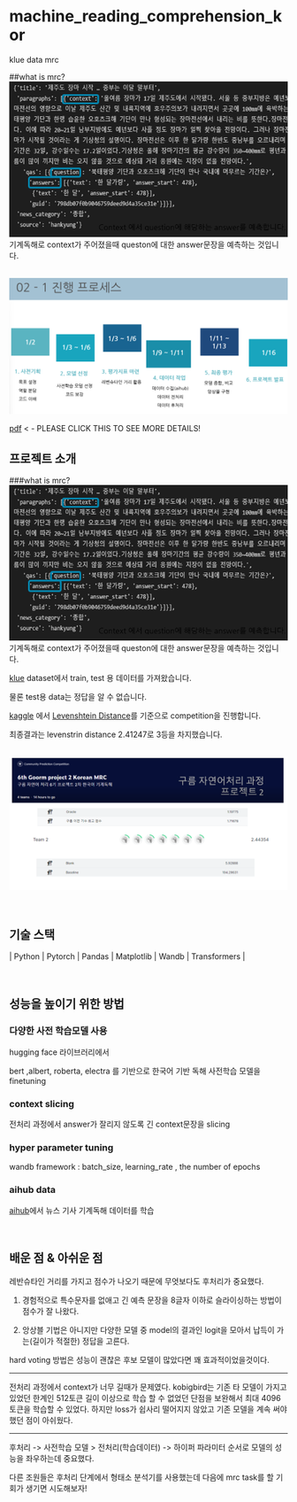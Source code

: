 # machine_reading_comprehension_kor
klue data mrc

##what is mrc?
<br>
  <img src="https://github.com/leadawon/machine_reading_comprehension_kor/blob/main/project2/leadawon/images/mrc.png">
<br>
기계독해로 context가 주어졌을때 queston에 대한 answer문장을 예측하는 것입니다.

<p align="center">
  <br>
  <img src="https://github.com/leadawon/machine_reading_comprehension_kor/blob/main/project2/leadawon/images/project2_process.png">
  <br>
  
  [pdf](https://github.com/leadawon/machine_reading_comprehension_kor/blob/main/project2/leadawon/gnlp_2nd_pjt.pdf) < - PLEASE CLICK THIS TO SEE MORE DETAILS!
  
</p>


## 프로젝트 소개

###what is mrc?
<br>
  <img src="https://github.com/leadawon/machine_reading_comprehension_kor/blob/main/project2/leadawon/images/mrc.png">
<br>
기계독해로 context가 주어졌을때 queston에 대한 answer문장을 예측하는 것입니다.


[klue](https://github.com/KLUE-benchmark/KLUE/tree/main/klue_benchmark/klue-mrc-v1.1) dataset에서 train, test 용 데이터를 가져왔습니다.

물론 test용 data는 정답을 알 수 없습니다.

[kaggle](https://www.kaggle.com/competitions/6th-goorm-project-2-korean-mrc) 에서 [Levenshtein Distance](https://en.wikipedia.org/wiki/Levenshtein_distance)를 기준으로 competition을 진행합니다.

최종결과는 levenstrin distance 2.41247로 3등을 차지했습니다.

<p align="center">
<br>
<img src="https://github.com/leadawon/machine_reading_comprehension_kor/blob/main/project2/leadawon/images/kaggle_result.png">
<br>
</p>

<p align="justify">

</p>

<p align="center">

</p>

<br>

## 기술 스택

|   Python   |   Pytorch  |  Pandas  | Matplotlib | Wandb | Transformers |

<br>

## 성능을 높이기 위한 방법

### 다양한 사전 학습모델 사용

hugging face 라이브러리에서 

bert ,albert, roberta, electra 를 기반으로 한국어 기반 독해 사전학습 모델을 finetuning

### context slicing

전처리 과정에서 answer가 잘리지 않도록 긴 context문장을 slicing

### hyper parameter tuning

wandb framework : batch_size, learning_rate , the number of epochs

### aihub data

[aihub](https://aihub.or.kr/aihubdata/data/view.do?currMenu=115&topMenu=100&aihubDataSe=realm&dataSetSn=577)에서 뉴스 기사 기계독해 데이터를 학습

<br>

## 배운 점 & 아쉬운 점

레반슈타인 거리를 가지고 점수가 나오기 때문에 무엇보다도 후처리가 중요했다.

1. 경험적으로 특수문자를 없애고 긴 예측 문장을 8글자 이하로 슬라이싱하는 방법이 점수가 잘 나왔다.

2. 앙상블 기법은 아니지만 다양한 모델 중 model의 결과인 logit을 모아서 납득이 가는(길이가 적절한) 정답을 고른다.

hard voting 방법은 성능이 괜찮은 후보 모델이 많았다면 꽤 효과적이었을것이다.

---

전처리 과정에서 context가 너무 길때가 문제였다. kobigbird는 기존 타 모델이 가지고 있었던 한계인 512토큰 길이 이상으로 학습 할 수 없었던 단점을 보완해서 최대 
4096 토큰을 학습할 수 있었다. 하지만 loss가 쉽사리 떨어지지 않았고 기존 모델을 계속 써야 했던 점이 아쉬웠다.

---

후처리 -> 사전학습 모델 > 전처리(학습데이터) -> 하이퍼 파라미터 순서로 모델의 성능을 좌우하는데 중요했다.

다른 조원들은 후처리 단계에서 형태소 분석기를 사용했는데 다음에 mrc task를 할 기회가 생기면 시도해보자!




